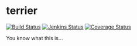 # terrier

[![Build Status](https://travis-ci.org/travis-ci/travis-web.svg?branch=master)](https://travis-ci.org/travis-ci/travis-web)
[![Jenkins Status](http://jenkins.db.cs.cmu.edu:8080/job/terrier/job/master/badge/icon)](http://jenkins.db.cs.cmu.edu:8080/job/terrier/)
[![Coverage Status](https://coveralls.io/repos/github/cmu-db/terrier/badge.svg?branch=master)](https://coveralls.io/github/cmu-db/terrier?branch=master)

You know what this is...
